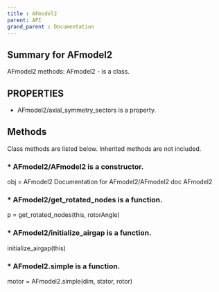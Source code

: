 ```yaml
---
title : AFmodel2
parent: API
grand_parent : Documentation
---
```

## Summary for AFmodel2
AFmodel2 methods:
AFmodel2 - is a class.
## PROPERTIES
* AFmodel2/axial_symmetry_sectors is a property.

## Methods
Class methods are listed below. Inherited methods are not included.
### * AFmodel2/AFmodel2 is a constructor.
obj = AFmodel2
Documentation for AFmodel2/AFmodel2
doc AFmodel2

### * AFmodel2/get_rotated_nodes is a function.
p = get_rotated_nodes(this, rotorAngle)

### * AFmodel2/initialize_airgap is a function.
initialize_airgap(this)

### * AFmodel2.simple is a function.
motor = AFmodel2.simple(dim, stator, rotor)

